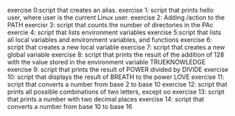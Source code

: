 exercise 0:script that creates an alias.
exercise 1: script that prints hello user, where user is the current Linux user.
exercise 2: Adding /action to the PATH
exercisr 3: script that counts the number of directories in the PAc
exercie 4: script that lists environment variables
exercise 5:script that lists all local variables and environment variables, and functions
exercise 6: script that creates a new local variable
exercise 7: script that creates a new global variable
exercise 8: script that prints the result of the addition of 128 with the value stored in the environment variable TRUEKNOWLEDGE
exercise 9: script that prints the result of POWER divided by DIVIDE
exercise 10: script that displays the result of BREATH to the power LOVE
exercise 11: script that converts a number from base 2 to base 10
exercise 12: script that prints all possible combinations of two letters, except oo
exercise 13: script that prints a number with two decimal places
exercise 14: script that converts a number from base 10 to base 16
